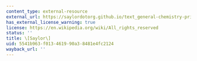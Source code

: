 ```yaml
---
content_type: external-resource
external_url: https://saylordotorg.github.io/text_general-chemistry-principles-patterns-and-applications-v1.0/s21-01-determining-the-solubility-of-.html
has_external_license_warning: true
license: https://en.wikipedia.org/wiki/All_rights_reserved
status: ''
title: \[Saylor\]
uid: 5541b963-f013-4619-90a3-8481e4fc2124
wayback_url: ''
---
```

